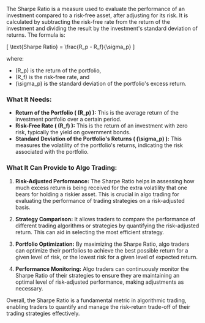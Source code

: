 The Sharpe Ratio is a measure used to evaluate the performance of an investment compared to a risk-free asset, after adjusting for its risk. It is calculated by subtracting the risk-free rate from the return of the investment and dividing the result by the investment's standard deviation of returns. The formula is:

\[ \text{Sharpe Ratio} = \frac{R_p - R_f}{\sigma_p} \]

where:
- \(R_p\) is the return of the portfolio,
- \(R_f\) is the risk-free rate, and
- \(\sigma_p\) is the standard deviation of the portfolio's excess return.

### What It Needs:
- **Return of the Portfolio ( \(R_p\) ):** This is the average return of the investment portfolio over a certain period.
- **Risk-Free Rate ( \(R_f\) ):** This is the return of an investment with zero risk, typically the yield on government bonds.
- **Standard Deviation of the Portfolio's Returns ( \(\sigma_p\) ):** This measures the volatility of the portfolio's returns, indicating the risk associated with the portfolio.

### What It Can Provide to Algo Trading:
1. **Risk-Adjusted Performance:** The Sharpe Ratio helps in assessing how much excess return is being received for the extra volatility that one bears for holding a riskier asset. This is crucial in algo trading for evaluating the performance of trading strategies on a risk-adjusted basis.

2. **Strategy Comparison:** It allows traders to compare the performance of different trading algorithms or strategies by quantifying the risk-adjusted return. This can aid in selecting the most efficient strategy.

3. **Portfolio Optimization:** By maximizing the Sharpe Ratio, algo traders can optimize their portfolios to achieve the best possible return for a given level of risk, or the lowest risk for a given level of expected return.

4. **Performance Monitoring:** Algo traders can continuously monitor the Sharpe Ratio of their strategies to ensure they are maintaining an optimal level of risk-adjusted performance, making adjustments as necessary.

Overall, the Sharpe Ratio is a fundamental metric in algorithmic trading, enabling traders to quantify and manage the risk-return trade-off of their trading strategies effectively.
